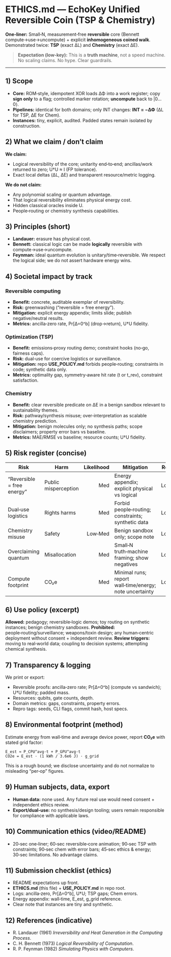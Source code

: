 # ETHICS.md — EchoKey Unified Reversible Coin (TSP & Chemistry)

**One‑liner:** Small‑N, measurement‑free **reversible** core (Bennett compute→use→uncompute) + explicit **inhomogeneous coined walk**. Demonstrated twice: **TSP** (exact ΔL) and **Chemistry** (exact ΔE).

> **Expectation (low‑key):** This is a **truth machine**, not a speed machine. No scaling claims. No hype. Clear guardrails.

---

## 1) Scope

* **Core:** ROM‑style, idempotent XOR loads ΔΦ into a work register; copy **sign only** to a flag; controlled marker rotation; **uncompute** back to |0…0⟩.
* **Pipelines:** identical for both domains; only INT changes: **INT = −ΔΦ** (ΔL for TSP, ΔE for Chem).
* **Instances:** tiny, explicit, audited. Padded states remain isolated by construction.

## 2) What we claim / don’t claim

**We claim:**

* Logical reversibility of the core; unitarity end‑to‑end; ancillas/work returned to zero; U†U ≈ I (FP tolerance).
* Exact local deltas (ΔL, ΔE) and transparent resource/metric logging.

**We do **not** claim:**

* Any polynomial scaling or quantum advantage.
* That logical reversibility eliminates physical energy cost.
* Hidden classical oracles inside U.
* People‑routing or chemistry synthesis capabilities.

## 3) Principles (short)

* **Landauer:** erasure has physical cost.
* **Bennett:** classical logic can be made **logically** reversible with compute→use→uncompute.
* **Feynman:** ideal quantum evolution is unitary/time‑reversible.
  We respect the logical side; we do not assert hardware energy wins.

## 4) Societal impact by track

### Reversible computing

* **Benefit:** concrete, auditable exemplar of reversibility.
* **Risk:** greenwashing (“reversible = free energy”).
* **Mitigation:** explicit energy appendix; limits slide; publish negative/neutral results.
* **Metrics:** ancilla‑zero rate, Pr\[Δ=0^b] (drop→return), U†U fidelity.

### Optimization (TSP)

* **Benefit:** emissions‑proxy routing demo; constraint hooks (no‑go, fairness caps).
* **Risk:** dual‑use for coercive logistics or surveillance.
* **Mitigation:** repo **USE\_POLICY.md** forbids people‑routing; constraints in code; synthetic data only.
* **Metrics:** optimality gap, symmetry‑aware hit rate (t or t\_rev), constraint satisfaction.

### Chemistry

* **Benefit:** clear reversible predicate on ΔE in a benign sandbox relevant to sustainability themes.
* **Risk:** pathway/synthesis misuse; over‑interpretation as scalable chemistry prediction.
* **Mitigation:** benign molecules only; no synthesis paths; scope disclaimers; property error bars vs baseline.
* **Metrics:** MAE/RMSE vs baseline; resource counts; U†U fidelity.

## 5) Risk register (concise)

| Risk                       | Harm                 | Likelihood | Mitigation                                              | Residual |
| -------------------------- | -------------------- | ---------: | ------------------------------------------------------- | -------- |
| “Reversible = free energy” | Public misperception |        Med | Energy appendix; explicit physical vs logical           | Low      |
| Dual‑use logistics         | Rights harms         |        Med | Forbid people‑routing; constraints; synthetic data      | Low‑Med  |
| Chemistry misuse           | Safety               |    Low‑Med | Benign sandbox only; scope note                         | Low      |
| Overclaiming quantum       | Misallocation        |        Med | Small‑N truth‑machine framing; show negatives           | Low      |
| Compute footprint          | CO₂e                 |        Med | Minimal runs; report wall‑time/energy; note uncertainty | Low      |

## 6) Use policy (excerpt)

**Allowed:** pedagogy; reversible‑logic demos; toy routing on synthetic instances; benign chemistry sandboxes.
**Prohibited:** people‑routing/surveillance; weapons/toxin design; any human‑centric deployment without consent + independent review.
**Review triggers:** moving to real‑world data; coupling to decision systems; attempting chemical synthesis.

## 7) Transparency & logging

We print or export:

* Reversible proofs: ancilla‑zero rate; Pr\[Δ=0^b] (compute vs sandwich); U†U fidelity; padded mass.
* Resources: qubits, gate counts, depth.
* Domain metrics: gaps, constraints, property errors.
* Repro tags: seeds, CLI flags, commit hash, host specs.

## 8) Environmental footprint (method)

Estimate energy from wall‑time and average device power, report **CO₂e** with stated grid factor:

```
E_est ≈ P_CPU^avg·t + P_GPU^avg·t
CO2e = E_est · (1 kWh / 3.6e6 J) · g_grid
```

This is a rough bound; we disclose uncertainty and do not normalize to misleading “per‑op” figures.

## 9) Human subjects, data, export

* **Human data:** none used. Any future real use would need consent + independent ethics review.
* **Export/dual‑use:** no synthesis/design tooling; users remain responsible for compliance with applicable laws.

## 10) Communication ethics (video/README)

* 20‑sec one‑liner; 60‑sec reversible‑core animation; 90‑sec TSP with constraints; 90‑sec chem with error bars; 45‑sec ethics & energy; 30‑sec limitations. No advantage claims.

## 11) Submission checklist (ethics)

* README expectations up front.
* **ETHICS.md** (this file) + **USE\_POLICY.md** in repo root.
* Logs: ancilla‑zero, Pr\[Δ=0^b], U†U; TSP gaps; Chem errors.
* Energy appendix: wall‑time, E\_est, g\_grid reference.
* Clear note that instances are tiny and synthetic.

## 12) References (indicative)

* R. Landauer (1961) *Irreversibility and Heat Generation in the Computing Process*.
* C. H. Bennett (1973) *Logical Reversibility of Computation*.
* R. P. Feynman (1982) *Simulating Physics with Computers*.
